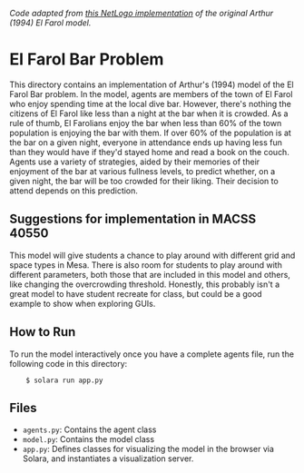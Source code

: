 *Code adapted from [this NetLogo implementation](https://ccl.northwestern.edu/netlogo/models/ElFarol) of the original Arthur (1994) El Farol model.*

# El Farol Bar Problem

This directory contains an implementation of Arthur's (1994) model of the El Farol Bar problem. In the model, agents are members of the town of El Farol who enjoy spending time at the local dive bar. However, there's nothing the citizens of El Farol like less than a night at the bar when it is crowded. As a rule of thumb, El Farolians enjoy the bar when less than 60% of the town population is enjoying the bar with them. If over 60% of the population is at the bar on a given night, everyone in attendance ends up having less fun than they would have if they'd stayed home and read a book on the couch. Agents use a variety of strategies, aided by their memories of their enjoyment of the bar at various fullness levels, to predict whether, on a given night, the bar will be too crowded for their liking. Their decision to attend depends on this prediction.

## Suggestions for implementation in MACSS 40550

This model will give students a chance to play around with different grid and space types in Mesa. There is also room for students to play around with different parameters, both those that are included in this model and others, like changing the overcrowding threshold. Honestly, this probably isn't a great model to have student recreate for class, but could be a good example to show when exploring GUIs.

## How to Run

To run the model interactively once you have a complete agents file, run the following code in this directory:

```
    $ solara run app.py
```

## Files

* ``agents.py``: Contains the agent class
* ``model.py``: Contains the model class
* ``app.py``: Defines classes for visualizing the model in the browser via Solara, and instantiates a visualization server.